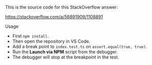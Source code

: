 
This is the source code for this StackOverflow answer:

https://stackoverflow.com/a/56891909/1108891

Usage

* First `npm install`.
* Then open the repository in VS Code.
* Add a break point to `index.test.ts` on `assert.equal(true, true)`.
* Run the **Launch via NPM** script from the debugger.
* The debugger will stop at the breakpoint in the test.
